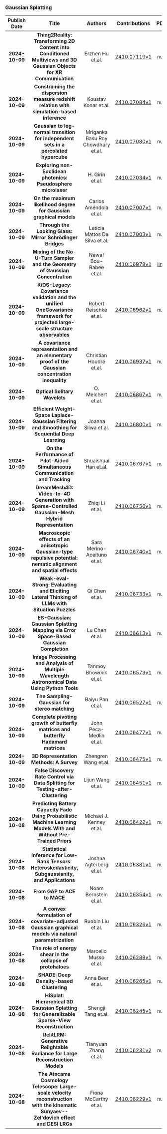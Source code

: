 
### Gaussian Splatting
|Publish Date|Title|Authors|Contributions|PDF|Code|
| :---: | :---: | :---: | :---: | :---: | :---: |
|**2024-10-09**|**Thing2Reality: Transforming 2D Content into Conditioned Multiviews and 3D Gaussian Objects for XR Communication**|Erzhen Hu et.al.|[2410.07119v1](http://arxiv.org/abs/2410.07119v1)|null|
|**2024-10-09**|**Constraining the dispersion measure redshift relation with simulation-based inference**|Koustav Konar et.al.|[2410.07084v1](http://arxiv.org/abs/2410.07084v1)|null|
|**2024-10-09**|**Gaussian to log-normal transition for independent sets in a percolated hypercube**|Mriganka Basu Roy Chowdhury et.al.|[2410.07080v1](http://arxiv.org/abs/2410.07080v1)|null|
|**2024-10-09**|**Exploring non-Euclidean photonics: Pseudosphere microlaser**|H. Girin et.al.|[2410.07034v1](http://arxiv.org/abs/2410.07034v1)|null|
|**2024-10-09**|**On the maximum likelihood degree for Gaussian graphical models**|Carlos Améndola et.al.|[2410.07007v1](http://arxiv.org/abs/2410.07007v1)|null|
|**2024-10-09**|**Through the Looking Glass: Mirror Schrödinger Bridges**|Leticia Mattos Da Silva et.al.|[2410.07003v1](http://arxiv.org/abs/2410.07003v1)|null|
|**2024-10-09**|**Mixing of the No-U-Turn Sampler and the Geometry of Gaussian Concentration**|Nawaf Bou-Rabee et.al.|[2410.06978v1](http://arxiv.org/abs/2410.06978v1)|[link](https://github.com/oberdoerster/mixing-of-nuts)|
|**2024-10-09**|**KiDS-Legacy: Covariance validation and the unified OneCovariance framework for projected large-scale structure observables**|Robert Reischke et.al.|[2410.06962v1](http://arxiv.org/abs/2410.06962v1)|null|
|**2024-10-09**|**A covariance representation and an elementary proof of the Gaussian concentration inequality**|Christian Houdré et.al.|[2410.06937v1](http://arxiv.org/abs/2410.06937v1)|null|
|**2024-10-09**|**Optical Solitary Wavelets**|O. Melchert et.al.|[2410.06867v1](http://arxiv.org/abs/2410.06867v1)|null|
|**2024-10-09**|**Efficient Weight-Space Laplace-Gaussian Filtering and Smoothing for Sequential Deep Learning**|Joanna Sliwa et.al.|[2410.06800v1](http://arxiv.org/abs/2410.06800v1)|null|
|**2024-10-09**|**On the Performance of Pilot-Aided Simultaneous Communication and Tracking**|Shuaishuai Han et.al.|[2410.06767v1](http://arxiv.org/abs/2410.06767v1)|null|
|**2024-10-09**|**DreamMesh4D: Video-to-4D Generation with Sparse-Controlled Gaussian-Mesh Hybrid Representation**|Zhiqi Li et.al.|[2410.06756v1](http://arxiv.org/abs/2410.06756v1)|null|
|**2024-10-09**|**Macroscopic effects of an anisotropic Gaussian-type repulsive potential: nematic alignment and spatial effects**|Sara Merino-Aceituno et.al.|[2410.06740v1](http://arxiv.org/abs/2410.06740v1)|null|
|**2024-10-09**|**Weak-eval-Strong: Evaluating and Eliciting Lateral Thinking of LLMs with Situation Puzzles**|Qi Chen et.al.|[2410.06733v1](http://arxiv.org/abs/2410.06733v1)|null|
|**2024-10-09**|**ES-Gaussian: Gaussian Splatting Mapping via Error Space-Based Gaussian Completion**|Lu Chen et.al.|[2410.06613v1](http://arxiv.org/abs/2410.06613v1)|null|
|**2024-10-09**|**Image Processing and Analysis of Multiple Wavelength Astronomical Data Using Python Tools**|Tanmoy Bhowmik et.al.|[2410.06573v1](http://arxiv.org/abs/2410.06573v1)|null|
|**2024-10-09**|**The Sampling-Gaussian for stereo matching**|Baiyu Pan et.al.|[2410.06527v1](http://arxiv.org/abs/2410.06527v1)|null|
|**2024-10-09**|**Complete pivoting growth of butterfly matrices and butterfly Hadamard matrices**|John Peca-Medlin et.al.|[2410.06477v1](http://arxiv.org/abs/2410.06477v1)|null|
|**2024-10-09**|**3D Representation Methods: A Survey**|Zhengren Wang et.al.|[2410.06475v1](http://arxiv.org/abs/2410.06475v1)|null|
|**2024-10-09**|**False Discovery Rate Control via Data Splitting for Testing-after-Clustering**|Lijun Wang et.al.|[2410.06451v1](http://arxiv.org/abs/2410.06451v1)|null|
|**2024-10-08**|**Predicting Battery Capacity Fade Using Probabilistic Machine Learning Models With and Without Pre-Trained Priors**|Michael J. Kenney et.al.|[2410.06422v1](http://arxiv.org/abs/2410.06422v1)|null|
|**2024-10-08**|**Statistical Inference for Low-Rank Tensors: Heteroskedasticity, Subgaussianity, and Applications**|Joshua Agterberg et.al.|[2410.06381v1](http://arxiv.org/abs/2410.06381v1)|null|
|**2024-10-08**|**From GAP to ACE to MACE**|Noam Bernstein et.al.|[2410.06354v1](http://arxiv.org/abs/2410.06354v1)|null|
|**2024-10-08**|**A convex formulation of covariate-adjusted Gaussian graphical models via natural parametrization**|Ruobin Liu et.al.|[2410.06326v1](http://arxiv.org/abs/2410.06326v1)|null|
|**2024-10-08**|**The role of energy shear in the collapse of protohaloes**|Marcello Musso et.al.|[2410.06289v1](http://arxiv.org/abs/2410.06289v1)|null|
|**2024-10-08**|**SHADE: Deep Density-based Clustering**|Anna Beer et.al.|[2410.06265v1](http://arxiv.org/abs/2410.06265v1)|null|
|**2024-10-08**|**HiSplat: Hierarchical 3D Gaussian Splatting for Generalizable Sparse-View Reconstruction**|Shengji Tang et.al.|[2410.06245v1](http://arxiv.org/abs/2410.06245v1)|null|
|**2024-10-08**|**RelitLRM: Generative Relightable Radiance for Large Reconstruction Models**|Tianyuan Zhang et.al.|[2410.06231v2](http://arxiv.org/abs/2410.06231v2)|null|
|**2024-10-08**|**The Atacama Cosmology Telescope: Large-scale velocity reconstruction with the kinematic Sunyaev--Zel'dovich effect and DESI LRGs**|Fiona McCarthy et.al.|[2410.06229v1](http://arxiv.org/abs/2410.06229v1)|null|
